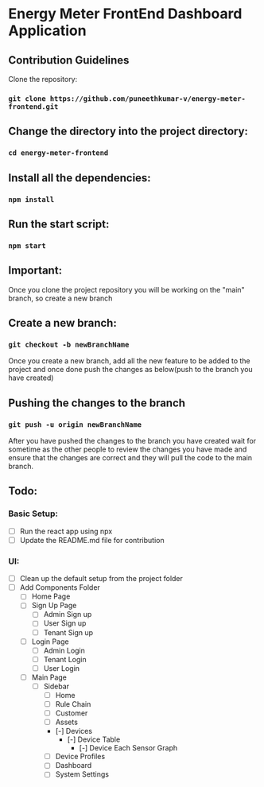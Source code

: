 # Energy Meter FrontEnd Dashboard Application

## Contribution Guidelines

Clone the repository:

### `git clone https://github.com/puneethkumar-v/energy-meter-frontend.git`

## Change the directory into the project directory:

### `cd energy-meter-frontend`

## Install all the dependencies:

### `npm install`

## Run the start script:

### `npm start`

## Important:

Once you clone the project repository you will be working on the "main" branch, so create a new branch

## Create a new branch:

### `git checkout -b newBranchName`

Once you create a new branch, add all the new feature to be added to the project and once done push the changes as below(push to the branch you have created)

## Pushing the changes to the branch

### `git push -u origin newBranchName`

After you have pushed the changes to the branch you have created wait for sometime as the other people to review the changes you have made and ensure that the changes are correct and they will pull the code to the main branch.

## Todo:

### Basic Setup:

- [ ] Run the react app using npx
- [ ] Update the README.md file for contribution

### UI:

- [ ] Clean up the default setup from the project folder
- [ ] Add Components Folder
  - [ ] Home Page
  - [ ] Sign Up Page
    - [ ] Admin Sign up
    - [ ] User Sign up
    - [ ] Tenant Sign up
  - [ ] Login Page
    - [ ] Admin Login
    - [ ] Tenant Login
    - [ ] User Login
  - [ ] Main Page
    - [ ] Sidebar
      - [ ] Home
      - [ ] Rule Chain
      - [ ] Customer
      - [ ] Assets
      - [-] Devices
        - [-] Device Table
          - [-] Device Each Sensor Graph
      - [ ] Device Profiles
      - [ ] Dashboard
      - [ ] System Settings
